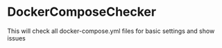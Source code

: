 # DockerComposeChecker
This will check all docker-compose.yml files for basic settings and show issues
